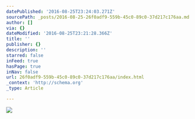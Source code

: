 ```yaml
---
datePublished: '2016-08-25T23:24:03.271Z'
sourcePath: _posts/2016-08-25-26f0adf9-559b-45c0-89c0-37d217c176aa.md
author: []
via: {}
dateModified: '2016-08-25T23:21:28.366Z'
title: ''
publisher: {}
description: ''
starred: false
inFeed: true
hasPage: true
inNav: false
url: 26f0adf9-559b-45c0-89c0-37d217c176aa/index.html
_context: 'http://schema.org'
_type: Article

---
```

![](https://the-grid-user-content.s3-us-west-2.amazonaws.com/a268fe22-7ac7-4f39-8982-777e669e3328.jpg)